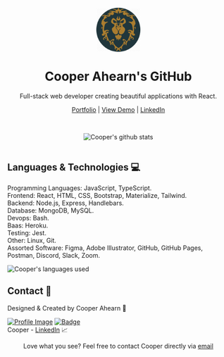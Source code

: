 <p align="center">
 <img width="100px" src="./media/my_life.jpg" align="center" alt="Valiant Artwork" />
 <h1 align="center">Cooper Ahearn's GitHub</h1>
 <p align="center">Full-stack web developer creating beautiful applications with React.</p>
</p>

  <p align="center">
    <a href="https://94cooper94.github.io/portfolio/">Portfolio</a>
    |
    <a href="https://94cooper94.github.io/weatherDashboard/">View Demo</a>
    |
    <a href="https://www.linkedin.com/in/lcahearn/">LinkedIn</a>
  </p>  
  <br>
  <p align="center">
    <img alt="Cooper's github stats" src="https://github-readme-stats.vercel.app/api?username=94Cooper94&count_private=true&theme=tokyonight" />
    <br />
    <br />
  </p>
</p>

## Languages & Technologies :computer:

Programming Languages: JavaScript, TypeScript. <br>
Frontend: React, HTML, CSS, Bootstrap, Materialize, Tailwind. <br>
Backend: Node.js, Express, Handlebars. <br>
Database: MongoDB, MySQL. <br>
Devops: Bash. <br>
Baas: Heroku. <br>
Testing: Jest. <br>
Other: Linux, Git. <br>
Assorted Software: Figma, Adobe Illustrator, GitHub, GitHub Pages, Postman, Discord, Slack, Zoom. <br>
<!-- Mobile:  <br> -->
<!-- AI/ML:  <br> -->

![Cooper's languages used](https://github-readme-stats.vercel.app/api/top-langs?username=94Cooper94&count_private=true&theme=tokyonight)

## Contact :email:

Designed & Created by Cooper Ahearn :art:

<a href="https://github.com/94Cooper94">![Profile Image](https://github.com/94Cooper94.png?size=50)</a>
<a href="https://github.com/94Cooper94">![Badge](https://img.shields.io/badge/Github-94Cooper94-4cbbb9)</a>
<br>
Cooper - <a href="https://www.linkedin.com/in/lcahearn/">LinkedIn</a> :chart_with_upwards_trend:
<br>

<p align="center">Love what you see? Feel free to contact Cooper directly via <a href="mailto:LCAhearn94@gmail.com">email</a></p>